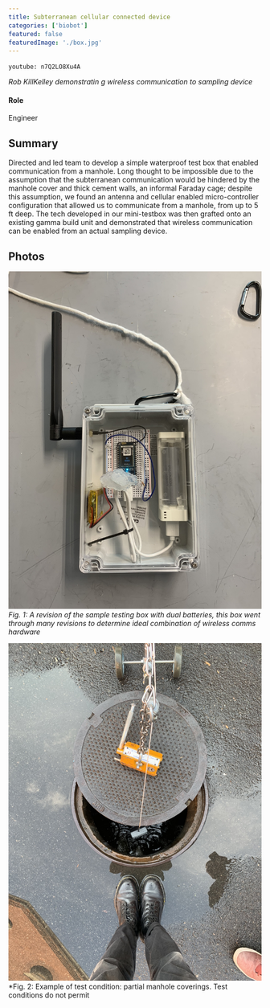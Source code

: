```yaml
---
title: Subterranean cellular connected device
categories: ['biobot']
featured: false
featuredImage: './box.jpg'
---
```

`youtube: n7Q2LO8Xu4A`

*Rob KillKelley demonstratin  g wireless communication to sampling device*


#### Role
Engineer

## Summary

Directed and led team to develop a simple waterproof test box that enabled communication from a manhole. Long thought to be impossible due to the assumption that the subterranean communication would be hindered by the manhole cover and thick cement walls, an informal Faraday cage; despite this assumption, we found an antenna and cellular enabled micro-controller configuration that allowed us to communicate from a manhole, from up to 5 ft deep. The tech developed in our mini-testbox was then grafted onto an existing gamma build unit and demonstrated that wireless communication can be enabled from an actual sampling device.


## Photos
![](IMG_2690.JPEG)
*Fig. 1: A revision of the sample testing box with dual batteries, this box went through many revisions to determine ideal combination of wireless comms hardware*

![](IMG_2693.JPEG)
*Fig. 2: Example of test condition: partial manhole coverings. Test conditions do not permit

